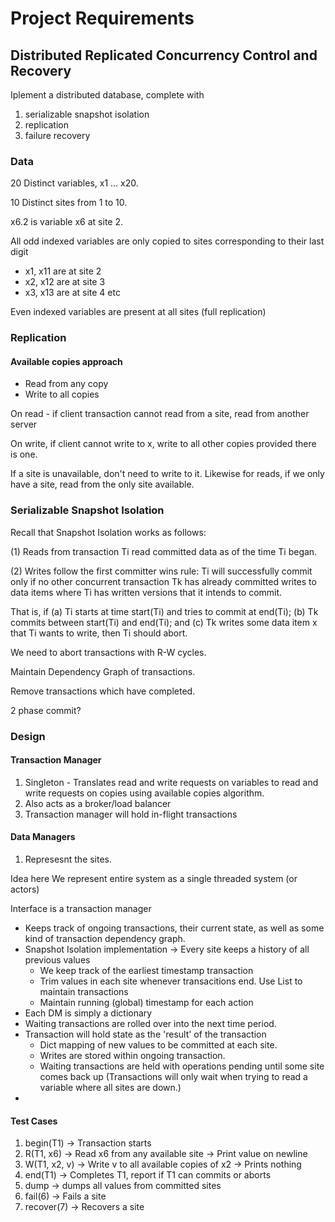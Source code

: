 # Project Requirements

## Distributed Replicated Concurrency Control and Recovery

Iplement a distributed database, complete with 
1. serializable snapshot isolation
2. replication
3. failure recovery

### Data
20 Distinct variables, x1 ... x20.

10 Distinct sites from 1 to 10. 

x6.2 is variable x6 at site 2.

All odd indexed variables are only copied to sites corresponding to their last digit

- x1, x11 are at site 2
- x2, x12 are at site 3
- x3, x13 are at site 4 etc 

Even indexed variables are present at all sites (full replication)

### Replication
#### Available copies approach
- Read from any copy
- Write to all copies

On read - if client transaction cannot read from a site, read from another server

On write, if client cannot write to x, write to all other copies provided there is one.

If a site is unavailable, don't need to write to it.
Likewise for reads, if we only have a site, read from the only site available.




### Serializable Snapshot Isolation
Recall that Snapshot Isolation works as follows:

(1) Reads from transaction Ti
read committed data as of the time Ti began.

(2) Writes follow the first committer wins rule:
Ti will successfully commit only if no other concurrent transaction 
Tk has already committed writes to data items where Ti has written
versions that it intends to commit.

That is, if (a) Ti starts at time start(Ti) and tries to commit at end(Ti);
(b) Tk commits between start(Ti) and  end(Ti);
and (c) Tk writes some data item x that Ti wants to write, then Ti should abort.

We need to abort transactions with R-W cycles.

Maintain Dependency Graph of transactions.

Remove transactions which have completed.

2 phase commit? 


### Design

#### Transaction Manager
1. Singleton - Translates read and write requests on variables to read and write requests on copies using available copies algorithm.
2. Also acts as a broker/load balancer
3. Transaction manager will hold in-flight transactions

#### Data Managers
1. Represesnt the sites.

Idea here
We represent entire system as a single threaded system (or actors)

Interface is a transaction manager
- Keeps track of ongoing transactions, their current state, as well as some kind of transaction dependency graph.
- Snapshot Isolation implementation -> Every site keeps a history of all previous values
    - We keep track of the earliest timestamp transaction
    - Trim values in each site whenever transacitions end. Use List to maintain transactions
    - Maintain running (global) timestamp for each action
- Each DM is simply a dictionary
- Waiting transactions are rolled over into the next time period.
- Transaction will hold state as the 'result' of the transaction
    - Dict mapping of new values to be committed at each site.
    - Writes are stored within ongoing transaction.
    - Waiting transactions are held with operations pending until some site comes back up (Transactions will only wait when trying to read a variable where all sites are down.)
- 




#### Test Cases 
1. begin(T1) -> Transaction starts
2. R(T1, x6) -> Read x6 from any available site -> Print value on newline
3. W(T1, x2, v) -> Write v to all available copies of x2 -> Prints nothing 
4. end(T1) -> Completes T1, report if T1 can commits or aborts
5. dump -> dumps all values from committed sites
6. fail(6) -> Fails a site
7. recover(7) -> Recovers a site



